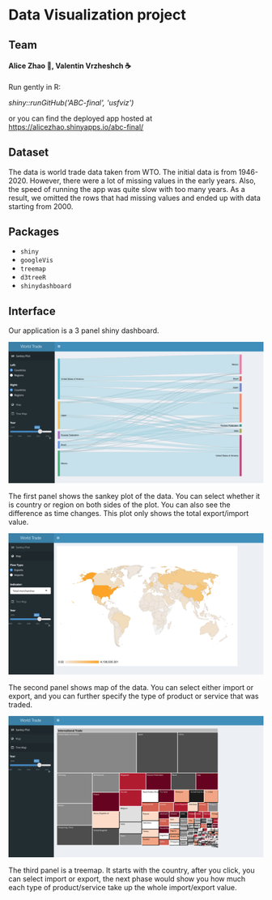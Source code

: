# Data Visualization project

## Team
#### Alice Zhao :panda_face:, Valentin Vrzheshch :coffee:

Run gently in R:

_shiny::runGitHub('ABC-final', 'usfviz')_

or you can find the deployed app hosted at https://alicezhao.shinyapps.io/abc-final/

## Dataset 
The data is world trade data taken from WTO. The initial data is from 1946-2020.
However, there were a lot of missing values in the early years. Also, the speed of running the app was quite slow with too many years. 
As a result, we omitted the rows that had missing values and ended up with data starting from 2000.

## Packages
* `shiny`
* `googleVis`
* `treemap`
* `d3treeR`
* `shinydashboard`

## Interface
Our application is a 3 panel shiny dashboard. 
 
<img src="sankey.png"/>

The first panel shows the sankey plot of the data. You can select whether it is country or region on both sides of the plot.
You can also see the difference as time changes. This plot only shows the total export/import value.

<img src="map.png"/>

The second panel shows map of the data. You can select either import or export, and you can further specify the type of product or service that was traded.

<img src="treemap.png"/>

The third panel is a treemap. It starts with the country, after you click, you can select import or export, the next phase would show you how much each type of product/service take up the whole import/export value.
